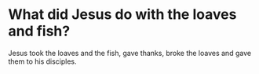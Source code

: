 # What did Jesus do with the loaves and fish?

Jesus took the loaves and the fish, gave thanks, broke the loaves and gave them to his disciples.
